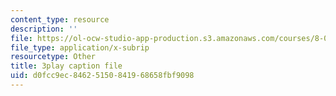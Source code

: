 ```yaml
---
content_type: resource
description: ''
file: https://ol-ocw-studio-app-production.s3.amazonaws.com/courses/8-01sc-classical-mechanics-fall-2016/d0fcc9ec84625150841968658fbf9098_L5jhg4q1Xvo.vtt
file_type: application/x-subrip
resourcetype: Other
title: 3play caption file
uid: d0fcc9ec-8462-5150-8419-68658fbf9098
---
```

